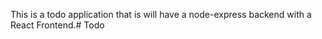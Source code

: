  This is a todo application that is will have a node-express backend with a React Frontend.#   T o d o  
 